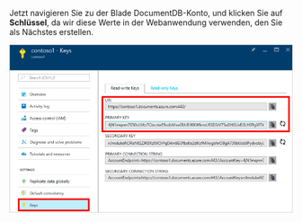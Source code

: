   Jetzt navigieren Sie zu der Blade DocumentDB-Konto, und klicken Sie auf **Schlüssel**, da wir diese Werte in der Webanwendung verwenden, den Sie als Nächstes erstellen.

![Screenshot der Azure-Portal mit einem Konto DocumentDB mit der Schaltfläche Keys das DocumentDB Konto Blade hervorgehoben und die URI, primären und SEKUNDÄRSCHLÜSSEL Werte, die die Tasten Blade hervorgehoben](./media/documentdb-keys/keys.png)
